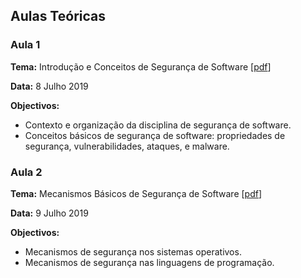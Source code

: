 ## Aulas Teóricas

### Aula 1

**Tema:** Introdução e Conceitos de Segurança de Software [[pdf](teoricas/acite2019-01-introducao.pdf)]

**Data:** 8 Julho 2019

**Objectivos:**
* Contexto e organização da disciplina de segurança de software.
* Conceitos básicos de segurança de software: propriedades de segurança, vulnerabilidades, ataques, e malware.


### Aula 2

**Tema:** Mecanismos Básicos de Segurança de Software [[pdf](teoricas/acite2019-02-mecanismos.pdf)]

**Data:** 9 Julho 2019

**Objectivos:**
* Mecanismos de segurança nos sistemas operativos.
* Mecanismos de segurança nas linguagens de programação.

